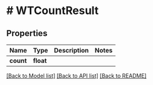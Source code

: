 # # WTCountResult

## Properties

Name | Type | Description | Notes
------------ | ------------- | ------------- | -------------
**count** | **float** |  |

[[Back to Model list]](../../README.md#models) [[Back to API list]](../../README.md#endpoints) [[Back to README]](../../README.md)
